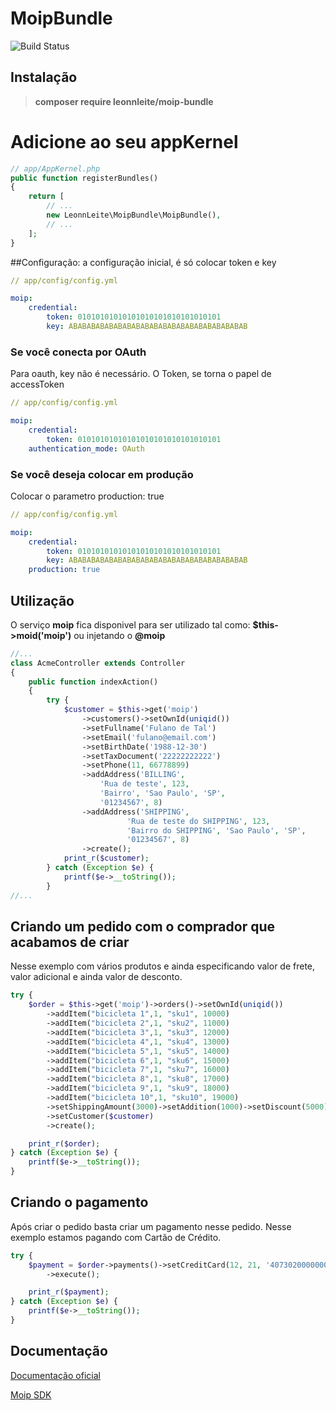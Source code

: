 # MoipBundle
![Build Status](https://travis-ci.org/leonnleite/moip-bundle.svg?branch=master)

Instalação
----------

> __composer require leonnleite/moip-bundle__

# Adicione ao seu appKernel
 ```php
 // app/AppKernel.php
 public function registerBundles()
 {
     return [
         // ...            
         new LeonnLeite\MoipBundle\MoipBundle(),
         // ...
     ];
 }
 ```


##Configuração:
a configuração inicial, é só colocar token e key
```yaml
// app/config/config.yml

moip:
    credential:
        token: 01010101010101010101010101010101
        key: ABABABABABABABABABABABABABABABABABABABAB 
```

### Se você conecta por OAuth
Para oauth, key não é necessário.
O Token, se torna o papel de accessToken
```yaml
// app/config/config.yml

moip:
    credential:
        token: 01010101010101010101010101010101
    authentication_mode: OAuth
```

### Se você deseja colocar em produção
Colocar o parametro production: true

```yaml
// app/config/config.yml

moip:
    credential:
        token: 01010101010101010101010101010101
        key: ABABABABABABABABABABABABABABABABABABABAB 
    production: true
```

## Utilização
O serviço __moip__ fica disponivel para ser utilizado
tal como: __$this->moid('moip')__ ou injetando o __@moip__

```php
//...
class AcmeController extends Controller
{
    public function indexAction()
    {
        try {
            $customer = $this->get('moip')
                ->customers()->setOwnId(uniqid())
                ->setFullname('Fulano de Tal')
                ->setEmail('fulano@email.com')
                ->setBirthDate('1988-12-30')
                ->setTaxDocument('22222222222')
                ->setPhone(11, 66778899)
                ->addAddress('BILLING',
                    'Rua de teste', 123,
                    'Bairro', 'Sao Paulo', 'SP',
                    '01234567', 8)
                ->addAddress('SHIPPING',
                          'Rua de teste do SHIPPING', 123,
                          'Bairro do SHIPPING', 'Sao Paulo', 'SP',
                          '01234567', 8)
                ->create();
            print_r($customer);
        } catch (Exception $e) {
            printf($e->__toString());
        }
//...
```


## Criando um pedido com o comprador que acabamos de criar
Nesse exemplo com vários produtos e ainda especificando valor de frete, valor adicional e ainda valor de desconto.

```php
try {
    $order = $this->get('moip')->orders()->setOwnId(uniqid())
        ->addItem("bicicleta 1",1, "sku1", 10000)
        ->addItem("bicicleta 2",1, "sku2", 11000)
        ->addItem("bicicleta 3",1, "sku3", 12000)
        ->addItem("bicicleta 4",1, "sku4", 13000)
        ->addItem("bicicleta 5",1, "sku5", 14000)
        ->addItem("bicicleta 6",1, "sku6", 15000)
        ->addItem("bicicleta 7",1, "sku7", 16000)
        ->addItem("bicicleta 8",1, "sku8", 17000)
        ->addItem("bicicleta 9",1, "sku9", 18000)
        ->addItem("bicicleta 10",1, "sku10", 19000)
        ->setShippingAmount(3000)->setAddition(1000)->setDiscount(5000)
        ->setCustomer($customer)
        ->create();

    print_r($order);
} catch (Exception $e) {
    printf($e->__toString());
}
```

## Criando o pagamento
Após criar o pedido basta criar um pagamento nesse pedido.
Nesse exemplo estamos pagando com Cartão de Crédito.

```php
try {
    $payment = $order->payments()->setCreditCard(12, 21, '4073020000000002', '123', $customer)
        ->execute();

    print_r($payment);
} catch (Exception $e) {
    printf($e->__toString());
}
```
## Documentação

[Documentação oficial](https://moip.com.br/referencia-api/)

[Moip SDK](https://github.com/moip/moip-sdk-php/blob/master/README.md)
